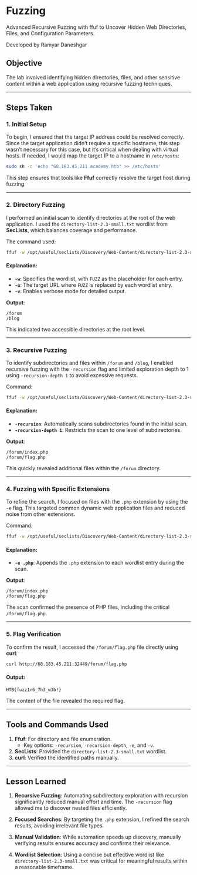 # Fuzzing
Advanced Recursive Fuzzing with ffuf to Uncover Hidden Web Directories, Files, and Configuration Parameters.

Developed by Ramyar Daneshgar

## Objective
The lab involved identifying hidden directories, files, and other sensitive content within a web application using recursive fuzzing techniques. 

---

## Steps Taken

### 1. **Initial Setup**
To begin, I ensured that the target IP address could be resolved correctly. Since the target application didn’t require a specific hostname, this step wasn’t necessary for this case, but it’s critical when dealing with virtual hosts. If needed, I would map the target IP to a hostname in `/etc/hosts`:

```bash
sudo sh -c 'echo "68.183.45.211 academy.htb" >> /etc/hosts'
```

This step ensures that tools like **Ffuf** correctly resolve the target host during fuzzing.

---

### 2. **Directory Fuzzing**
I performed an initial scan to identify directories at the root of the web application. I used the `directory-list-2.3-small.txt` wordlist from **SecLists**, which balances coverage and performance. 

The command used:
```bash
ffuf -w /opt/useful/seclists/Discovery/Web-Content/directory-list-2.3-small.txt:FUZZ -u http://68.183.45.211:32449/FUZZ -v
```

#### Explanation:
- **`-w`**: Specifies the wordlist, with `FUZZ` as the placeholder for each entry.
- **`-u`**: The target URL where `FUZZ` is replaced by each wordlist entry.
- **`-v`**: Enables verbose mode for detailed output.

**Output**:
```plaintext
/forum
/blog
```
This indicated two accessible directories at the root level.

---

### 3. **Recursive Fuzzing**
To identify subdirectories and files within `/forum` and `/blog`, I enabled recursive fuzzing with the `-recursion` flag and limited exploration depth to 1 using `-recursion-depth 1` to avoid excessive requests.

Command:
```bash
ffuf -w /opt/useful/seclists/Discovery/Web-Content/directory-list-2.3-small.txt:FUZZ -u http://68.183.45.211:32449/FUZZ -recursion -recursion-depth 1 -v
```

#### Explanation:
- **`-recursion`**: Automatically scans subdirectories found in the initial scan.
- **`-recursion-depth 1`**: Restricts the scan to one level of subdirectories.

**Output**:
```plaintext
/forum/index.php
/forum/flag.php
```
This quickly revealed additional files within the `/forum` directory.

---

### 4. **Fuzzing with Specific Extensions**
To refine the search, I focused on files with the `.php` extension by using the `-e` flag. This targeted common dynamic web application files and reduced noise from other extensions.

Command:
```bash
ffuf -w /opt/useful/seclists/Discovery/Web-Content/directory-list-2.3-small.txt:FUZZ -u http://68.183.45.211:32449/FUZZ -recursion -recursion-depth 1 -e .php -v
```

#### Explanation:
- **`-e .php`**: Appends the `.php` extension to each wordlist entry during the scan.

**Output**:
```plaintext
/forum/index.php
/forum/flag.php
```
The scan confirmed the presence of PHP files, including the critical `/forum/flag.php`.

---

### 5. **Flag Verification**
To confirm the result, I accessed the `/forum/flag.php` file directly using **curl**:

```bash
curl http://68.183.45.211:32449/forum/flag.php
```

#### Output:
```plaintext
HTB{fuzz1n6_7h3_w3b!}
```
The content of the file revealed the required flag.

---

## Tools and Commands Used

1. **Ffuf**: For directory and file enumeration.
   - Key options: `-recursion`, `-recursion-depth`, `-e`, and `-v`.
2. **SecLists**: Provided the `directory-list-2.3-small.txt` wordlist.
3. **curl**: Verified the identified paths manually.

---

## Lesson Learned

1. **Recursive Fuzzing**:
   Automating subdirectory exploration with recursion significantly reduced manual effort and time. The `-recursion` flag allowed me to discover nested files efficiently.

2. **Focused Searches**:
   By targeting the `.php` extension, I refined the search results, avoiding irrelevant file types.

3. **Manual Validation**:
   While automation speeds up discovery, manually verifying results ensures accuracy and confirms their relevance.

4. **Wordlist Selection**:
   Using a concise but effective wordlist like `directory-list-2.3-small.txt` was critical for meaningful results within a reasonable timeframe.


